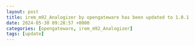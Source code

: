 ```yaml
---
layout: post
title: irem_m92_Analogizer by opengateware has been updated to 1.0.1
date: 2024-05-30 09:28:57 +0000
categories: [opengateware, irem_m92_Analogizer]
tags: [update]
---
```


